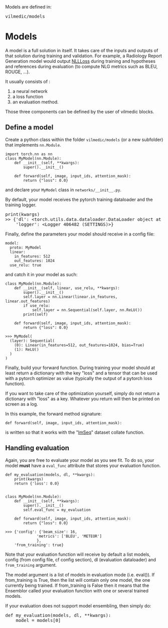 <div class="data_box">
	Models are defined in: 	<div class="highlight">
<pre>vilmedic/models</pre></div>
</div>

# Models

A model is a full solution in itself. It takes care of the inputs and outputs of that solution during training and 
validation. 
For example, a Radiology Report Generation model would output [NLLLoss](https://pytorch.org/docs/stable/generated/torch.nn.NLLLoss.html) during training and 
hypotheses and references during evaluation (to compute NLG metrics such as BLEU, ROUGE, ...). 

It usually consists of :
1. a neural network
1. a loss function
1. an evaluation method. 

Those three components can be defined by the user of vilmedic blocks. 

## Define a model

Create a python class within the folder `vilmedic/models` (or a new subfolder) that implements `nn.Module`.
```
import torch.nn as nn
class MyModel(nn.Module):
    def __init__(self, **kwargs):
        super().__init__()
    
    def forward(self, image, input_ids, attention_mask):
        return {"loss": 0.0}
```
and declare your `MyModel` class in `networks/__init__.py`.

<div class="warning_box">
	By default, your model receives the pytorch training dataloader and the training logger.
<div class="highlight">
<pre>
print(kwargs)
>> {'dl': &lt;torch.utils.data.dataloader.DataLoader object at 0x7f26985b2eb0&gt;,
    'logger': &lt;Logger 406482 (SETTINGS)&gt;}
</pre></div>	
</div>

Finally, define the parameters your model should receive in a config file:
```
model:
  proto: MyModel
  linear:
    in_features: 512
    out_features: 1024
  use_relu: true
```
and catch it in your model as such:
```
class MyModel(nn.Module):
    def __init__(self, linear, use_relu, **kwargs):
        super().__init__()
        self.layer = nn.Linear(linear.in_features, linear.out_features)
        if use_relu:
            self.layer = nn.Sequential(self.layer, nn.ReLU())
        print(self)

    def forward(self, image, input_ids, attention_mask):
        return {"loss": 0.0}

>>> MyModel(
  (layer): Sequential(
    (0): Linear(in_features=512, out_features=1024, bias=True)
    (1): ReLU()
  )
)

```

Finally, build your forward function. During training your model should at least return a dictionary with the key "loss" 
and a tensor that can be used with a pytorch optimizer as value (typically the output of a pytorch loss function).

<div class="warning_box">
	If you want to take care of the optimization yourself, simply do not return a dictionary with "loss" as a key. Whatever you return will 
	then be printed on screen as a log.
</div>

In this example, the forward method signature:
``` 
def forward(self, image, input_ids, attention_mask):
```
is written so that it works with the "[ImSeq](https://github.com/jbdel/vilmedic/blob/main/vilmedic/datasets/ImSeq.py#L30)" dataset collate function.


## Handling evaluation

Again, you are free to evaluate your model as you see fit. To do so, your model **must** have a ``eval_func`` attribute that stores 
your evaluation function. 

```
def my_evaluation(models, dl, **kwargs):
    print(kwargs)
    return {'loss': 0.0}
    

class MyModel(nn.Module):
    def __init__(self, **kwargs):
        super().__init__()
        self.eval_func = my_evaluation
 
    def forward(self, image, input_ids, attention_mask):
        return {"loss": 0.0}

>>> {'config': {'beam_size': 16,
              'metrics': ['BLEU', 'METEOR']
              },
    'from_training': true}
```
Note that your evaluation function will receive by default a list models, config (from config file, cf config section), dl (evaluation dataloader)
and `from_training` argument.

<div class="warning_box">
The <span class="div_pre">model</span> argument is a list of models in evaluation mode (i.e. <span class="div_pre">eval()</span>). 
If <span class="div_pre">from_training</span> is <span class="div_pre">True</span>, then the list will contain only one model, the one 
currently being trained. If <span class="div_pre">from_training</span> is <span class="div_pre">False</span> then it means that the Ensemblor 
called your evaluation function with one or several trained models. 

If your evaluation does not support model ensembling, then simply do:
<div class="highlight">
<pre>
def my_evaluation(models, dl, **kwargs):
    model = models[0]
</pre></div>	

</div>